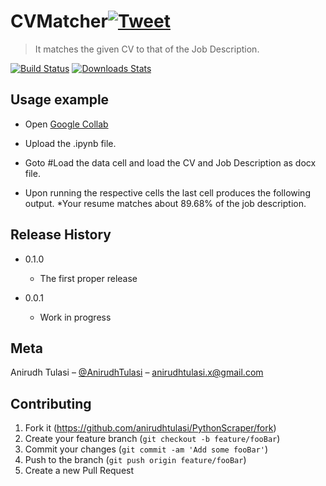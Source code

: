 # CVMatcher[![Tweet](https://img.shields.io/twitter/url/http/shields.io.svg?style=social)](https://twitter.com/intent/tweet?text=Get%20python%WebScraper&via=anirudh&hashtags=python,design,templates,blocks,developers)
> It matches the given CV to that of the Job Description.

[![Build Status][travis-image]][travis-url]
[![Downloads Stats][npm-downloads]][npm-url]

## Usage example

* Open [Google Collab](https://colab.research.google.com/notebooks/intro.ipynb#recent=true)

* Upload the .ipynb file.

* Goto #Load the data cell and load the CV and Job Description as docx file.

* Upon running the respective cells the last cell produces the following output.
    *Your resume matches about 89.68% of the job description.
    
## Release History

* 0.1.0
    * The first proper release
    
* 0.0.1
    * Work in progress
    
## Meta

Anirudh Tulasi – [@AnirudhTulasi](https://twitter.com/AnirudhTulasi) – anirudhtulasi.x@gmail.com

## Contributing

1. Fork it (<https://github.com/anirudhtulasi/PythonScraper/fork>)
2. Create your feature branch (`git checkout -b feature/fooBar`)
3. Commit your changes (`git commit -am 'Add some fooBar'`)
4. Push to the branch (`git push origin feature/fooBar`)
5. Create a new Pull Request

<!-- Markdown link & img dfn's -->
[npm-image]: https://img.shields.io/npm/v/datadog-metrics.svg?style=flat-square
[npm-url]: https://npmjs.org/package/datadog-metrics
[npm-downloads]: https://img.shields.io/npm/dm/datadog-metrics.svg?style=flat-square
[travis-image]: https://img.shields.io/travis/dbader/node-datadog-metrics/master.svg?style=flat-square
[travis-url]: https://travis-ci.org/dbader/node-datadog-metrics
[wiki]: https://github.com/anirudhtulasi/PythonScraper/wiki
[Img]: (./Image.jpg)




